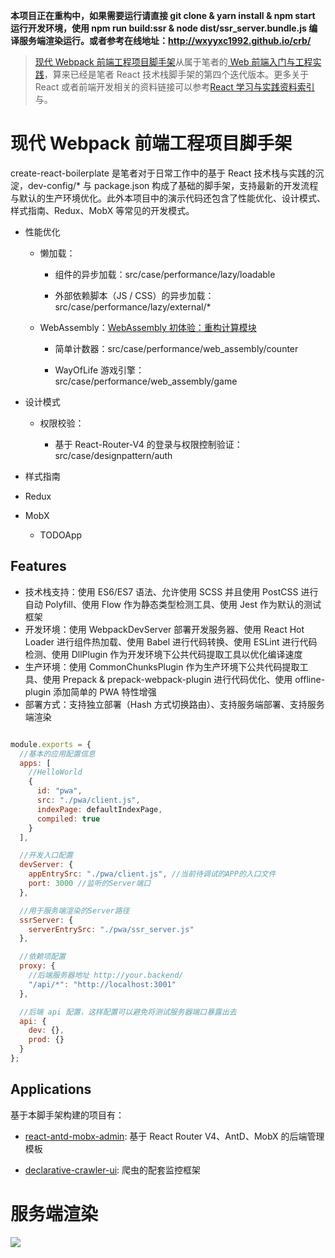 **本项目正在重构中，如果需要运行请直接 git clone & yarn install & npm start  运行开发环境，使用 npm run build:ssr & node dist/ssr_server.bundle.js 编译服务端渲染运行。或者参考在线地址：http://wxyyxc1992.github.io/crb/**


> [现代 Webpack 前端工程项目脚手架]()从属于笔者的[  Web 前端入门与工程实践](https://github.com/wxyyxc1992/Web-Development-And-Engineering-Practices)，算来已经是笔者 React 技术栈脚手架的第四个迭代版本。更多关于 React 或者前端开发相关的资料链接可以参考[React 学习与实践资料索引](https://parg.co/bM1)与[]()。


# 现代 Webpack 前端工程项目脚手架

create-react-boilerplate 是笔者对于日常工作中的基于 React 技术栈与实践的沉淀，dev-config/* 与 package.json 构成了基础的脚手架，支持最新的开发流程与默认的生产环境优化。此外本项目中的演示代码还包含了性能优化、设计模式、样式指南、Redux、MobX 等常见的开发模式。

- 性能优化

    - 懒加载：
        
        - 组件的异步加载：src/case/performance/lazy/loadable
        
        - 外部依赖脚本（JS / CSS）的异步加载：src/case/performance/lazy/external/*
        
    - WebAssembly：[WebAssembly 初体验：重构计算模块](https://zhuanlan.zhihu.com/p/27410280)
    
        - 简单计数器：src/case/performance/web_assembly/counter
        
        - WayOfLife 游戏引擎：src/case/performance/web_assembly/game

- 设计模式

    - 权限校验：
        
        - 基于 React-Router-V4 的登录与权限控制验证：src/case/designpattern/auth

- 样式指南

- Redux

- MobX
    
    - TODOApp

## Features

- 技术栈支持：使用 ES6/ES7 语法、允许使用 SCSS 并且使用 PostCSS 进行自动 Polyfill、使用 Flow 作为静态类型检测工具、使用 Jest 作为默认的测试框架
- 开发环境：使用 WebpackDevServer 部署开发服务器、使用 React Hot Loader 进行组件热加载、使用 Babel 进行代码转换、使用 ESLint 进行代码检测、使用 DllPlugin 作为开发环境下公共代码提取工具以优化编译速度
- 生产环境：使用 CommonChunksPlugin 作为生产环境下公共代码提取工具、使用 Prepack & prepack-webpack-plugin 进行代码优化、使用 offline-plugin 添加简单的 PWA 特性增强
- 部署方式：支持独立部署（Hash 方式切换路由）、支持服务端部署、支持服务端渲染

```javascript

module.exports = {
  //基本的应用配置信息
  apps: [
    //HelloWorld
    {
      id: "pwa",
      src: "./pwa/client.js",
      indexPage: defaultIndexPage,
      compiled: true
    }
  ],

  //开发入口配置
  devServer: {
    appEntrySrc: "./pwa/client.js", //当前待调试的APP的入口文件
    port: 3000 //监听的Server端口
  },

  //用于服务端渲染的Server路径
  ssrServer: {
    serverEntrySrc: "./pwa/ssr_server.js"
  },

  //依赖项配置
  proxy: {
    //后端服务器地址 http://your.backend/
    "/api/*": "http://localhost:3001"
  },

  //后端 api 配置，这样配置可以避免将测试服务器端口暴露出去
  api: {
    dev: {},
    prod: {}
  }
};

```
## Applications

基于本脚手架构建的项目有：

- [react-antd-mobx-admin](https://parg.co/btu): 基于 React Router V4、AntD、MobX 的后端管理模板

- [declarative-crawler-ui](https://github.com/wxyyxc1992/declarative-crawler/tree/master/ui): 爬虫的配套监控框架


# 服务端渲染

![](https://coding.net/u/hoteam/p/Cache/git/raw/master/2017/3/2/QQ20170518-093821.png)
